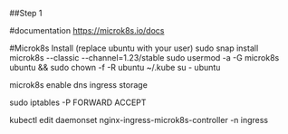 ##Step 1

#documentation
https://microk8s.io/docs

#Microk8s Install (replace ubuntu with your user)
sudo snap install microk8s --classic --channel=1.23/stable
sudo usermod -a -G microk8s ubuntu && sudo chown -f -R ubuntu ~/.kube
su - ubuntu

microk8s enable dns ingress storage

sudo iptables -P FORWARD ACCEPT

kubectl edit daemonset nginx-ingress-microk8s-controller -n ingress



